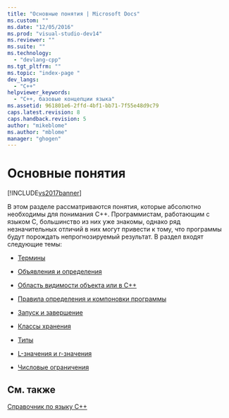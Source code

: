 ```yaml
---
title: "Основные понятия | Microsoft Docs"
ms.custom: ""
ms.date: "12/05/2016"
ms.prod: "visual-studio-dev14"
ms.reviewer: ""
ms.suite: ""
ms.technology: 
  - "devlang-cpp"
ms.tgt_pltfrm: ""
ms.topic: "index-page "
dev_langs: 
  - "C++"
helpviewer_keywords: 
  - "C++, базовые концепции языка"
ms.assetid: 961801e6-2ffd-4bf1-bb71-7f55e48d9c79
caps.latest.revision: 8
caps.handback.revision: 5
author: "mikeblome"
ms.author: "mblome"
manager: "ghogen"
---
```

# Основные понятия
[!INCLUDE[vs2017banner](../assembler/inline/includes/vs2017banner.md)]

В этом разделе рассматриваются понятия, которые абсолютно необходимы для понимания C\+\+.  Программистам, работающим с языком C, большинство из них уже знакомы, однако ряд незначительных отличий в них могут привести к тому, что программы будут порождать непрогнозируемый результат.  В раздел входят следующие темы:  
  
-   [Термины](http://msdn.microsoft.com/ru-ru/a02e7611-f499-47e5-b32e-f2eef3f4bdda)  
  
-   [Объявления и определения](../cpp/declarations-and-definitions-cpp.md)  
  
-   [Область видимости объекта или в C\+\+](../cpp/scope-visual-cpp.md)  
  
-   [Правила определения и компоновки программы](../cpp/program-and-linkage-cpp.md)  
  
-   [Запуск и завершение](../cpp/startup-and-termination-cpp.md)  
  
-   [Классы хранения](../cpp/storage-classes-cpp.md)  
  
-   [Типы](http://msdn.microsoft.com/ru-ru/6882ee83-ea32-4373-8d57-c3efbbc15af0)  
  
-   [L\-значения и r\-значения](../Topic/Lvalues%20and%20Rvalues%20\(Visual%20C++\).md)  
  
-   [Числовые ограничения](../cpp/numerical-limits-cpp.md)  
  
## См. также  
 [Справочник по языку C\+\+](../cpp/cpp-language-reference.md)
